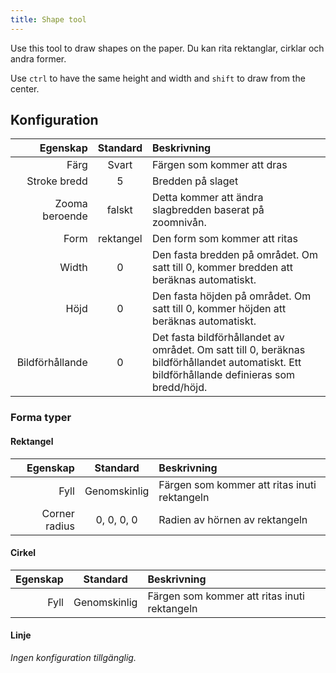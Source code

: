 ```yaml
---
title: Shape tool
---
```


Use this tool to draw shapes on the paper.
Du kan rita rektanglar, cirklar och andra former.

Use `ctrl` to have the same height and width and `shift` to draw from the center.

## Konfiguration

|        Egenskap |  Standard | Beskrivning                                                                                                                                                                                  |
| --------------: | :-------: | :------------------------------------------------------------------------------------------------------------------------------------------------------------------------------------------- |
|            Färg |   Svart   | Färgen som kommer att dras                                                                                                                                                                   |
|    Stroke bredd |     5     | Bredden på slaget                                                                                                                                                                            |
|  Zooma beroende |   falskt  | Detta kommer att ändra slagbredden baserat på zoomnivån.                                                                                                                     |
|            Form | rektangel | Den form som kommer att ritas                                                                                                                                                                |
|           Width |     0     | Den fasta bredden på området. Om satt till 0, kommer bredden att beräknas automatiskt.                                                                       |
|            Höjd |     0     | Den fasta höjden på området. Om satt till 0, kommer höjden att beräknas automatiskt.                                                                         |
| Bildförhållande |     0     | Det fasta bildförhållandet av området. Om satt till 0, beräknas bildförhållandet automatiskt. Ett bildförhållande definieras som bredd/höjd. |

### Forma typer

#### Rektangel

|      Egenskap |   Standard   | Beskrivning                                  |
| ------------: | :----------: | :------------------------------------------- |
|          Fyll | Genomskinlig | Färgen som kommer att ritas inuti rektangeln |
| Corner radius |  0, 0, 0, 0  | Radien av hörnen av rektangeln               |

#### Cirkel

| Egenskap |   Standard   | Beskrivning                                  |
| -------: | :----------: | :------------------------------------------- |
|     Fyll | Genomskinlig | Färgen som kommer att ritas inuti rektangeln |

#### Linje

_Ingen konfiguration tillgänglig._
